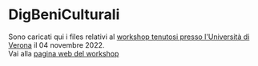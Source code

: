 # DigBeniCulturali
Sono caricati qui i files relativi al [workshop tenutosi presso l'Università di Verona](https://www.dlls.univr.it/?ent=seminario&id=5773) il 04 novembre 2022. 
<br>
Vai alla [pagina web del workshop](https://piergiovanna.github.io/DigitalBeniCulturali/)
